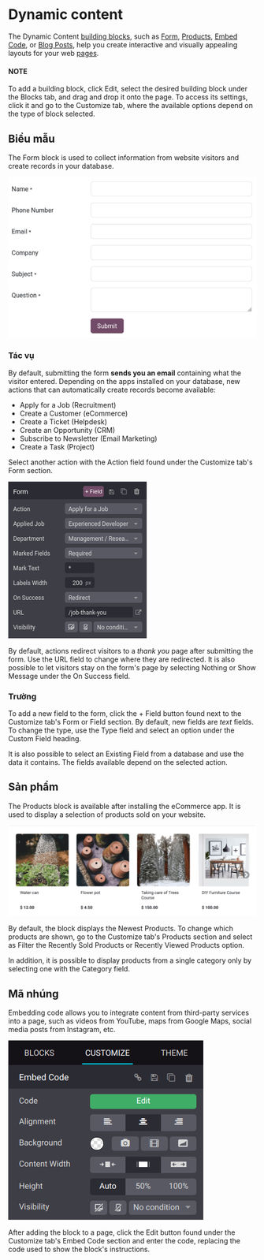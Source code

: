 # Dynamic content

The Dynamic Content [building blocks](../building_blocks.md), such as
[Form](#website-dynamic-content-form), [Products](#website-dynamic-content-products),
[Embed Code](#website-dynamic-content-embed-code), or [Blog Posts](../../../blog.md), help
you create interactive and visually appealing layouts for your web [pages](../../pages.md).

#### NOTE
To add a building block, click Edit, select the desired building block under the
Blocks tab, and drag and drop it onto the page. To access its settings, click it and
go to the Customize tab, where the available options depend on the type of block
selected.

<a id="website-dynamic-content-form"></a>

## Biểu mẫu

The Form block is used to collect information from website visitors and create records
in your database.

![Example of a form block](dynamic_content/form-block.png)

### Tác vụ

By default, submitting the form **sends you an email** containing what the visitor entered.
Depending on the apps installed on your database, new actions that can automatically create records
become available:

- Apply for a Job (Recruitment)
- Create a Customer (eCommerce)
- Create a Ticket (Helpdesk)
- Create an Opportunity (CRM)
- Subscribe to Newsletter (Email Marketing)
- Create a Task (Project)

Select another action with the Action field found under the Customize tab's
Form section.

![Editing a form to change its action](dynamic_content/form-block-settings.png)

By default, actions redirect visitors to a *thank you* page after submitting the form. Use the
URL field to change where they are redirected. It is also possible to let visitors stay
on the form's page by selecting Nothing or Show Message under the
On Success field.

### Trường

To add a new field to the form, click the + Field button found next to the Customize
tab's Form or Field section. By default, new fields are *text* fields. To
change the type, use the Type field and select an option under the Custom
Field heading.

It is also possible to select an Existing Field from a database and use the data it
contains. The fields available depend on the selected action.

<a id="website-dynamic-content-products"></a>

## Sản phẩm

The Products block is available after installing the eCommerce app. It is used to
display a selection of products sold on your website.

![Example of a products block](dynamic_content/products-block.png)

By default, the block displays the Newest Products. To change which products are shown,
go to the Customize tab's Products section and select as Filter
the Recently Sold Products or Recently Viewed Products option.

In addition, it is possible to display products from a single category only by selecting one with
the Category field.

<a id="website-dynamic-content-embed-code"></a>

## Mã nhúng

Embedding code allows you to integrate content from third-party services into a page, such as videos
from YouTube, maps from Google Maps, social media posts from Instagram, etc.

![Add the link to the embedded code you want to point to](dynamic_content/embed-code.png)

After adding the block to a page, click the Edit button found under the
Customize tab's Embed Code section and enter the code, replacing the code
used to show the block's instructions.
